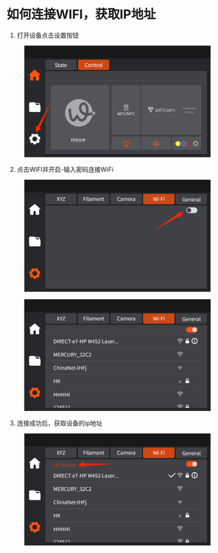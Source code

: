 # 如何连接WIFI，获取IP地址

1. 打开设备点击设置按钮

<figure><img src="../../../.gitbook/assets/WPS图片(8).png" alt=""><figcaption></figcaption></figure>

2. 点击WIFI并开启-输入密码连接WiFi

<figure><img src="../../../.gitbook/assets/WPS图片(9).png" alt=""><figcaption></figcaption></figure>

<figure><img src="../../../.gitbook/assets/2 (29).png" alt=""><figcaption></figcaption></figure>

3. 连接成功后，获取设备的ip地址

<figure><img src="../../../.gitbook/assets/WPS图片(10).png" alt=""><figcaption></figcaption></figure>
